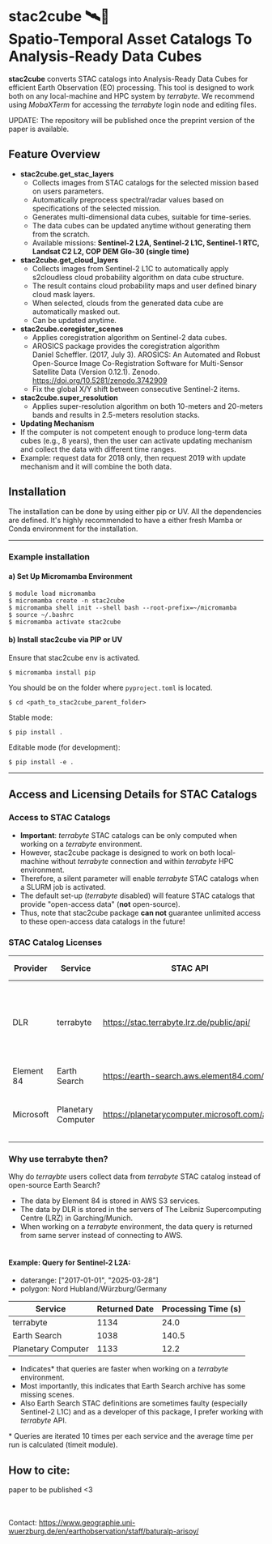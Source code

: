 # stac2cube 🛰️🧊<br> Spatio-Temporal Asset Catalogs To Analysis-Ready Data Cubes
**stac2cube** converts STAC catalogs into Analysis-Ready Data Cubes for efficient Earth Observation (EO) processing. This tool is designed to work both on any local-machine and HPC system by _terrabyte_. We recommend using *MobaXTerm* for accessing the _terrabyte_ login node and editing files.

UPDATE: The repository will be published once the preprint version of the paper is available. 

## Feature Overview
- **stac2cube.get_stac_layers**
    - Collects images from STAC catalogs for the selected mission based on users parameters.
    - Automatically preprocess spectral/radar values based on specifications of the selected mission.
    - Generates multi-dimensional data cubes, suitable for time-series.
    - The data cubes can be updated anytime without generating them from the scratch.
    - Available missions: **Sentinel-2 L2A, Sentinel-2 L1C, Sentinel-1 RTC, Landsat C2 L2, COP DEM Glo-30 (single time)**
- **stac2cube.get_cloud_layers**
    - Collects images from Sentinel-2 L1C to automatically apply s2cloudless cloud probability algorithm on data cube structure.
    - The result contains cloud probability maps and user defined binary cloud mask layers.
    - When selected, clouds from the generated data cube are automatically masked out.
    - Can be updated anytime.
- **stac2cube.coregister_scenes**
    - Applies coregistration algorithm on Sentinel-2 data cubes.
    - AROSICS package provides the coregistration algorithm<br>
    Daniel Scheffler. (2017, July 3). AROSICS: An Automated and Robust Open-Source Image Co-Registration Software for Multi-Sensor Satellite Data (Version 0.12.1). Zenodo. https://doi.org/10.5281/zenodo.3742909
    - Fix the global X/Y shift between consecutive Sentinel-2 items.
 - **stac2cube.super_resolution**
    - Applies super-resolution algorithm on both 10-meters and 20-meters bands and results in 2.5-meters resolution stacks.
 - **Updating Mechanism**
  - If the computer is not competent enough to produce long-term data cubes (e.g., 8 years), then the user can activate updating mechanism and collect the data with different time ranges.
  - Example: request data for 2018 only, then request 2019 with update mechanism and it will combine the both data. 
    


## Installation

The installation can be done by using either pip or UV. All the dependencies are defined. It's highly recommended to have a either fresh Mamba or Conda environment for the installation.

---



### Example installation

#### a) Set Up Micromamba Environment
    $ module load micromamba
    $ micromamba create -n stac2cube
    $ micromamba shell init --shell bash --root-prefix=~/micromamba
    $ source ~/.bashrc
    $ micromamba activate stac2cube

#### b) Install stac2cube via PIP or UV
Ensure that stac2cube env is activated.

    $ micromamba install pip
You should be on the folder where `pyproject.toml` is located.

    $ cd <path_to_stac2cube_parent_folder>

Stable mode:<br>

    $ pip install .

Editable mode (for development):<br>

    $ pip install -e .

---


## Access and Licensing Details for STAC Catalogs

### Access to STAC Catalogs

- **Important**: _terrabyte_ STAC catalogs can be only computed when working on a _terrabyte_ environment.<br>
- However, stac2cube package is designed to work on both local-machine without _terrabyte_ connection and within _terrabyte_ HPC environment.<br>
- Therefore, a silent parameter will enable _terrabyte_ STAC catalogs when a SLURM job is activated.<br>
- The default set-up (_terrabyte_ disabled) will feature STAC catalogs that provide "open-access data" (**not** open-source).<br>
- Thus, note that stac2cube package **can not** guarantee unlimited access to these open-access data catalogs in the future!

### STAC Catalog Licenses

| Provider   | Service           | STAC API                                        | License                                                                                      | Open-Access | Open-Source |
|------------|-------------------|-------------------------------------------------|----------------------------------------------------------------------------------------------|-------------|-------------|
| DLR        | terrabyte         | https://stac.terrabyte.lrz.de/public/api/       | MIT License Copyright (c) 2024 Deutsches Zentrum für Luft- und Raumfahrt e.V.                | No          | No          |
| Element 84 | Earth Search      | https://earth-search.aws.element84.com/v1/      | Apache License 2.0                                                                           | Yes         | Yes         |
| Microsoft  | Planetary Computer| https://planetarycomputer.microsoft.com/api/    | MIT License Copyright (c) Microsoft Corporation.                                             | Yes         | No          |

### Why use terrabyte then?

Why do _terraybte_ users collect data from _terrabyte_ STAC catalog instead of  open-source Earth Search?

- The data by Element 84 is stored in AWS S3 services. 
- The data by DLR is stored in the servers of The Leibniz Supercomputing Centre (LRZ) in Garching/Munich.
- When working on a _terrabyte_ environment, the data query is returned from same server instead of connecting to AWS. <br><br>

#### **Example**: Query for Sentinel-2 L2A: 
- daterange: ["2017-01-01", "2025-03-28"]
- polygon: Nord Hubland/Würzburg/Germany<br>

| Service          | Returned Date  | Processing Time (s)|
|------------------|----------------|--------------------|
|terrabyte         | 1134           | 24.0               |
|Earth Search      | 1038           | 140.5              |
|Planetary Computer| 1133           | 12.2               |

- Indicates* that queries are faster when working on a _terrabyte_ environment.
- Most importantly, this indicates that Earth Search archive has some missing scenes.
- Also Earth Search STAC definitions are sometimes faulty (especially Sentinel-2 L1C) and as a developer of this package, I prefer working with _terrabyte_ API.

\* Queries are iterated 10 times per each service and the average time per run is calculated (timeit module).

## How to cite:
paper to be published <3

<br><br>
Contact: https://www.geographie.uni-wuerzburg.de/en/earthobservation/staff/baturalp-arisoy/
